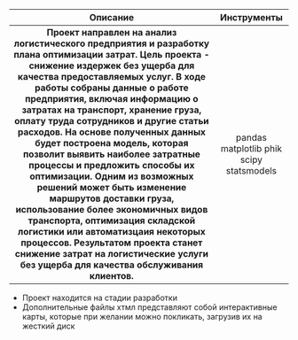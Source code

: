 | Описание | Инструменты |
|:-----------------------:|:---------:|
| __Проект направлен на анализ логистического предприятия и разработку плана оптимизации затрат. Цель проекта - снижение издержек без ущерба для качества предоставляемых услуг. В ходе работы собраны данные о работе предприятия, включая информацию о затратах на транспорт, хранение груза, оплату труда сотрудников и другие статьи расходов. На основе полученных данных будет построена модель, которая позволит выявить наиболее затратные процессы и предложить способы их оптимизации. Одним из возможных решений может быть изменение маршрутов доставки груза, использование более экономичных видов транспорта, оптимизация складской логистики или автоматизцаия некоторых процессов. Результатом проекта станет снижение затрат на логистические услуги без ущерба для качества обслуживания клиентов.__| pandas  matplotlib phik scipy statsmodels |



* Проект находится на стадии разработки
* Дополнительные файлы хтмл представляют собой интерактивные карты, которые при желании можно покликать, загрузив их на жесткий диск
